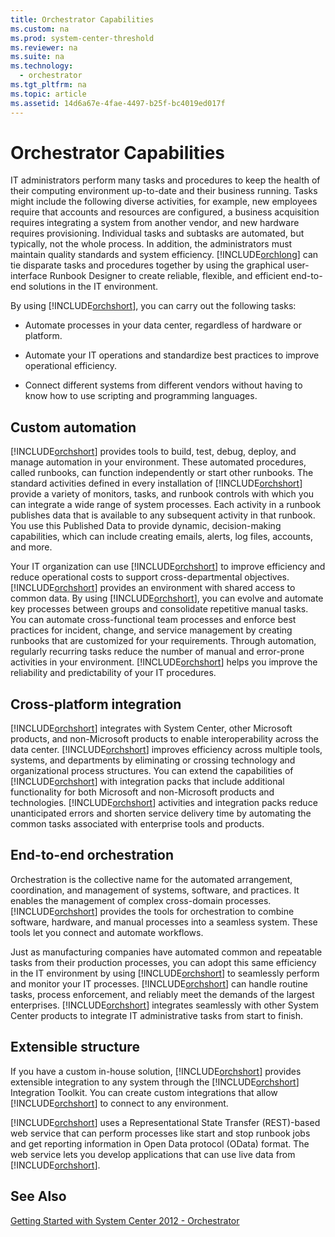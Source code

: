 ```yaml
---
title: Orchestrator Capabilities
ms.custom: na
ms.prod: system-center-threshold
ms.reviewer: na
ms.suite: na
ms.technology: 
  - orchestrator
ms.tgt_pltfrm: na
ms.topic: article
ms.assetid: 14d6a67e-4fae-4497-b25f-bc4019ed017f
---
```

# Orchestrator Capabilities
IT administrators perform many tasks and procedures to keep the health of their computing environment up\-to\-date and their business running. Tasks might include the following diverse activities, for example, new employees require that accounts and resources are configured, a business acquisition requires integrating a system from another vendor, and new hardware requires provisioning. Individual tasks and subtasks are automated, but typically, not the whole process. In addition, the administrators must maintain quality standards and system efficiency. [!INCLUDE[orchlong](../../orch/deploy/includes/orchlong_md.md)] can tie disparate tasks and procedures together by using the graphical user\-interface Runbook Designer to create reliable, flexible, and efficient end\-to\-end solutions in the IT environment.  
  
By using [!INCLUDE[orchshort](../../om/manage/includes/orchshort_md.md)], you can carry out the following tasks:  
  
-   Automate processes in your data center, regardless of hardware or platform.  
  
-   Automate your IT operations and standardize best practices to improve operational efficiency.  
  
-   Connect different systems from different vendors without having to know how to use scripting and programming languages.  
  
## Custom automation  
[!INCLUDE[orchshort](../../om/manage/includes/orchshort_md.md)] provides tools to build, test, debug, deploy, and manage automation in your environment. These automated procedures, called runbooks, can function independently or start other runbooks. The standard activities defined in every installation of [!INCLUDE[orchshort](../../om/manage/includes/orchshort_md.md)] provide a variety of monitors, tasks, and runbook controls with which you can integrate a wide range of system processes. Each activity in a runbook publishes data that is available to any subsequent activity in that runbook. You use this Published Data to provide dynamic, decision\-making capabilities, which can include creating emails, alerts, log files, accounts, and more.  
  
Your IT organization can use [!INCLUDE[orchshort](../../om/manage/includes/orchshort_md.md)] to improve efficiency and reduce operational costs to support cross\-departmental objectives. [!INCLUDE[orchshort](../../om/manage/includes/orchshort_md.md)] provides an environment with shared access to common data. By using [!INCLUDE[orchshort](../../om/manage/includes/orchshort_md.md)], you can evolve and automate key processes between groups and consolidate repetitive manual tasks. You can automate cross\-functional team processes and enforce best practices for incident, change, and service management by creating runbooks that are customized for your requirements. Through automation, regularly recurring tasks reduce the number of manual and error\-prone activities in your environment. [!INCLUDE[orchshort](../../om/manage/includes/orchshort_md.md)] helps you improve the reliability and predictability of your IT procedures.  
  
## Cross\-platform integration  
[!INCLUDE[orchshort](../../om/manage/includes/orchshort_md.md)] integrates with System Center, other Microsoft products, and non\-Microsoft products to enable interoperability across the data center. [!INCLUDE[orchshort](../../om/manage/includes/orchshort_md.md)] improves efficiency across multiple tools, systems, and departments by eliminating or crossing technology and organizational process structures. You can extend the capabilities of [!INCLUDE[orchshort](../../om/manage/includes/orchshort_md.md)] with integration packs that include additional functionality for both Microsoft and non\-Microsoft products and technologies. [!INCLUDE[orchshort](../../om/manage/includes/orchshort_md.md)] activities and integration packs reduce unanticipated errors and shorten service delivery time by automating the common tasks associated with enterprise tools and products.  
  
## End\-to\-end orchestration  
Orchestration is the collective name for the automated arrangement, coordination, and management of systems, software, and practices. It enables the management of complex cross\-domain processes. [!INCLUDE[orchshort](../../om/manage/includes/orchshort_md.md)] provides the tools for orchestration to combine software, hardware, and manual processes into a seamless system. These tools let you connect and automate workflows.  
  
Just as manufacturing companies have automated common and repeatable tasks from their production processes, you can adopt this same efficiency in the IT environment by using [!INCLUDE[orchshort](../../om/manage/includes/orchshort_md.md)] to seamlessly perform and monitor your IT processes. [!INCLUDE[orchshort](../../om/manage/includes/orchshort_md.md)] can handle routine tasks, process enforcement, and reliably meet the demands of the largest enterprises. [!INCLUDE[orchshort](../../om/manage/includes/orchshort_md.md)] integrates seamlessly with other System Center products to integrate IT administrative tasks from start to finish.  
  
## Extensible structure  
If you have a custom in\-house solution, [!INCLUDE[orchshort](../../om/manage/includes/orchshort_md.md)] provides extensible integration to any system through the [!INCLUDE[orchshort](../../om/manage/includes/orchshort_md.md)] Integration Toolkit. You can create custom integrations that allow [!INCLUDE[orchshort](../../om/manage/includes/orchshort_md.md)] to connect to any environment.  
  
[!INCLUDE[orchshort](../../om/manage/includes/orchshort_md.md)] uses a Representational State Transfer \(REST\)\-based web service that can perform processes like start and stop runbook jobs and get reporting information in Open Data protocol \(OData\) format. The web service lets you develop applications that can use live data from [!INCLUDE[orchshort](../../om/manage/includes/orchshort_md.md)].  
  
## See Also  
[Getting Started with System Center 2012 - Orchestrator](../../orch/getstarted/Getting-Started-with-System-Center-2012---Orchestrator.md)  
  
